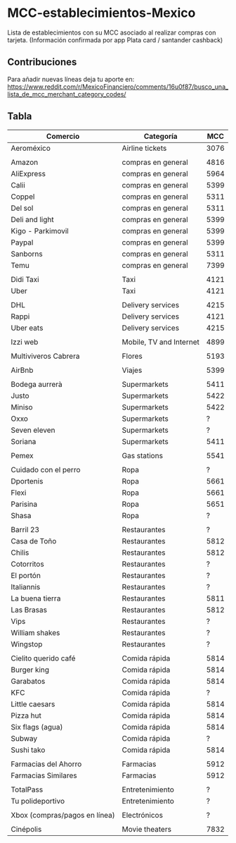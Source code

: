 # MCC-establecimientos-Mexico
Lista de establecimientos con su MCC asociado al realizar compras con tarjeta.
(Información confirmada por app Plata card / santander cashback)

## Contribuciones
Para añadir nuevas líneas deja tu aporte en:
https://www.reddit.com/r/MexicoFinanciero/comments/16u0f87/busco_una_lista_de_mcc_merchant_category_codes/

## Tabla
Comercio | Categoría | MCC
-------- | --------- | ---
Aeroméxico | Airline tickets | 3076
||
Amazon | compras en general | 4816
AliExpress | compras en general | 5964
Calii | compras en general | 5399
Coppel | compras en general | 5311
Del sol | compras en general | 5311
Deli and light | compras en general | 5399
Kigo - Parkimovil | compras en general | 5399
Paypal | compras en general | 5399
Sanborns | compras en general | 5311
Temu | compras en general | 7399
||
Didi Taxi | Taxi | 4121
Uber | Taxi | 4121
||
DHL | Delivery services | 4215
Rappi | Delivery services | 4121
Uber eats | Delivery services | 4215
||
Izzi web | Mobile, TV and Internet | 4899
||
Multiviveros Cabrera | Flores | 5193
||
AirBnb | Viajes | 5399
||
Bodega aurrerà | Supermarkets | 5411
Justo | Supermarkets | 5422
Miniso | Supermarkets | 5422
Oxxo | Supermarkets | ?
Seven eleven | Supermarkets | ?
Soriana | Supermarkets | 5411
||
Pemex | Gas stations | 5541
||
Cuidado con el perro | Ropa | ?
Dportenis | Ropa | 5661
Flexi | Ropa | 5661
Parisina | Ropa | 5651
Shasa | Ropa | ?
||
Barril 23 | Restaurantes | ?
Casa de Toño | Restaurantes | 5812
Chilis | Restaurantes | 5812
Cotorritos | Restaurantes | ?
El portón | Restaurantes | ?
Italiannis | Restaurantes | ?
La buena tierra | Restaurantes | 5811
Las Brasas | Restaurantes | 5812
Vips | Restaurantes | ?
William shakes | Restaurantes | ?
Wingstop | Restaurantes | ?
||
Cielito querido café | Comida rápida | 5814
Burger king | Comida rápida | 5814
Garabatos | Comida rápida | 5814
KFC | Comida rápida | ?
Little caesars | Comida rápida | 5814
Pizza hut | Comida rápida | 5814
Six flags (agua) | Comida rápida | 5814
Subway | Comida rápida | ?
Sushi tako | Comida rápida | 5814
||
Farmacias del Ahorro | Farmacias | 5912
Farmacias Similares | Farmacias | 5912
||
TotalPass | Entretenimiento | ?
Tu polideportivo | Entretenimiento | ?
||
Xbox (compras/pagos en línea) | Electrónicos | ?
||
Cinépolis | Movie theaters | 7832

